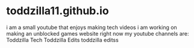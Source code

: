 # toddzilla11.github.io
i am a small youtube that enjoys making tech videos
i am working on making an unblocked games website right now
my youtube channels are:
Toddzilla Tech
Toddzilla Edits
toddzilla editss
